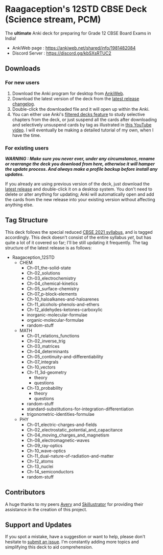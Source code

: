 # Raagaception's 12STD CBSE Deck (Science stream, PCM)
The **ultimate** Anki deck for preparing for Grade 12 CBSE Board Exams in India!
- AnkiWeb page : https://ankiweb.net/shared/info/1981482084
- Discord Server : https://discord.gg/kbSXsRTUC2

## Downloads
### For new users
1) Download the Anki program for desktop from [AnkiWeb](https://apps.ankiweb.net/).
2) Download the latest version of the deck from the [latest release changelog](https://github.com/Raagaception/raagaception-12STD-CBSE-deck/releases/latest).
3) Double-click the downloaded file and it will open up within the Anki.
4) You can either use Anki's [filtered decks feature](https://docs.ankiweb.net/filtered-decks.html?highlight=filtered#filtered-decks--cramming) to study selective chapters from the deck, or just suspend all the cards after downloading and selectively unsuspend cards by tag as illustrated in [this YouTube video](https://youtu.be/iYU-5nXvCrA). 
I will eventually be making a detailed tutorial of my own, when I have the time.
### For existing users
***WARNING : Make sure you never ever, under any circumstance, rename or rearrange the deck you download from here, otherwise it will hamper the update process. And always make a profile backup before install any updates.***

If you already are using previous version of the deck, just download the [latest release](https://github.com/Raagaception/raagaception-12STD-CBSE-deck/releases/latest) and double-click it on a desktop system. You don't need to delete or alter anything for updating; Anki will automatically open and add the cards from the new release into your existing version without affecting anything else. 

## Tag Structure
This deck follows the special reduced [CBSE 2021 syllabus](http://cbseacademic.nic.in/Revisedcurriculum_2021.html#collapse15), and is tagged accordingly. This deck doesn't consist of the entire syllabus *yet*, but has quite a lot of it covered so far; I'll be still updating it frequently. The tag structure of the latest release is as follows:
- Raagaception_12STD
	- CHEM
		- Ch-01_the-solid-state
		- Ch-02_solutions
		- Ch-03_electrochemistry
		- Ch-04_chemical-kinetics
		- Ch-05_surface-chemistry
		- Ch-07_p-block-elements
		- Ch-10_haloalkanes-and-haloarenes
		- Ch-11_alcohols-phenols-and-ethers
		- Ch-12_aldehydes-ketones-carboxylic
		- inorganic-molecular-formulae
		- organic-molecular-formulae
		- random-stuff
	- MATH
		- Ch-01_relations_functions
		- Ch-02_inverse_trig
		- Ch-03_matrices
		- Ch-04_determinants
		- Ch-05_continuity-and-differentiability
		- Ch-07_integrals
		- Ch-10_vectors
		- Ch-11_3d-geometry
			- theory
			- questions
		- Ch-13_probability
			- theory
			- questions
		- random-stuff
		- standard-substitutions-for-integration-differentiation
		- trigonometric-identities-formulae
	- PHY
		- Ch-01_electric-charges-and-fields
		- Ch-02_electrostatic_potential_and_capacitance
		- Ch-04_moving_charges_and_magnetism
		- Ch-08_electromagnetic-waves
		- Ch-09_ray-optics
		- Ch-10_wave-optics
		- Ch-11_dual-nature-of-radiation-and-matter
		- Ch-12_atoms 
		- Ch-13_nuclei
		- Ch-14_semiconductors
		- random-stuff

## Contributors
A huge thanks to my peers [Avery](https://ankiweb.net/shared/byauthor/1383206786) and [Skillustrator](https://github.com/The-Skillustrator) for providing their assistance in the creation of this project.

## Support and Updates
If you spot a mistake, have a suggestion or want to help, please don't hesitate to [submit an issue](https://github.com/Raagaception/raagaception-12STD-CBSE-deck/issues/new?body=%0A%0A%0A---%0AAnki+Card+ID+:%0AAnki+Note+ID+:%0A). I'm constantly adding more topics and simplifying this deck to aid comprehension.
